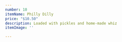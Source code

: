 ```yaml
---
number: 10
itemName: Philly Dilly
price: "$10.50"
description: Loaded with pickles and home-made whiz
itemImage: ''

---
```

